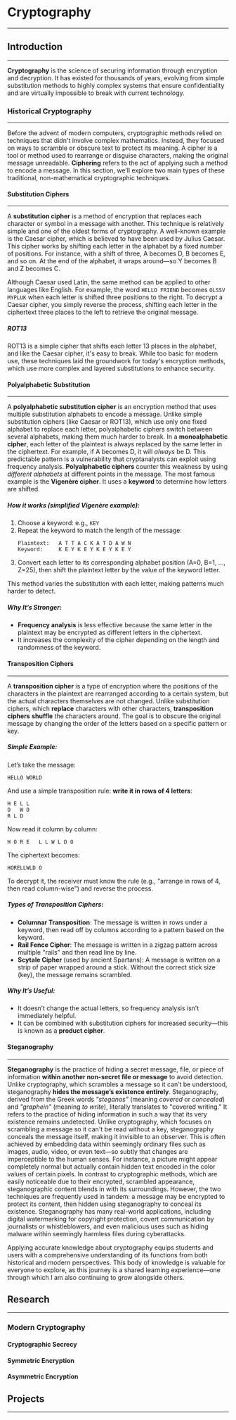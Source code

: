 # Cryptography
---
## Introduction
---
**Cryptography** is the science of securing information through encryption and decryption. It has existed for thousands of years, evolving from simple substitution methods to highly complex systems that ensure confidentiality and are virtually impossible to break with current technology.

### Historical Cryptography
---
Before the advent of modern computers, cryptographic methods relied on techniques that didn't involve complex mathematics. Instead, they focused on ways to scramble or obscure text to protect its meaning. A cipher is a tool or method used to rearrange or disguise characters, making the original message unreadable. **Ciphering** refers to the act of applying such a method to encode a message. In this section, we’ll explore two main types of these traditional, non-mathematical cryptographic techniques.

#### Substitution Ciphers
---
A **substitution cipher** is a method of encryption that replaces each character or symbol in a message with another. This technique is relatively simple and one of the oldest forms of cryptography. A well-known example is the Caesar cipher, which is believed to have been used by Julius Caesar. This cipher works by shifting each letter in the alphabet by a fixed number of positions. For instance, with a shift of three, A becomes D, B becomes E, and so on. At the end of the alphabet, it wraps around—so Y becomes B and Z becomes C.

Although Caesar used Latin, the same method can be applied to other languages like English. For example, the word ```HELLO FRIEND``` becomes ```OLSSV MYPLUK``` when each letter is shifted three positions to the right. To decrypt a Caesar cipher, you simply reverse the process, shifting each letter in the ciphertext three places to the left to retrieve the original message.
##### ROT13
ROT13 is a simple cipher that shifts each letter 13 places in the alphabet, and like the Caesar cipher, it's easy to break. While too basic for modern use, these techniques laid the groundwork for today's encryption methods, which use more complex and layered substitutions to enhance security.
#### Polyalphabetic Substitution
---
A **polyalphabetic substitution cipher** is an encryption method that uses multiple substitution alphabets to encode a message. Unlike simple substitution ciphers (like Caesar or ROT13), which use only one fixed alphabet to replace each letter, polyalphabetic ciphers switch between several alphabets, making them much harder to break.
In a **monoalphabetic cipher**, each letter of the plaintext is always replaced by the same letter in the ciphertext. For example, if A becomes D, it will *always* be D. This predictable pattern is a vulnerability that cryptanalysts can exploit using frequency analysis. **Polyalphabetic ciphers** counter this weakness by using *different alphabets* at different points in the message. The most famous example is the **Vigenère cipher**. It uses a **keyword** to determine how letters are shifted.

##### How it works (simplified Vigenère example):
1. Choose a keyword: e.g., `KEY`
2. Repeat the keyword to match the length of the message:
   ```
   Plaintext:   A T T A C K A T D A W N
   Keyword:     K E Y K E Y K E Y K E Y
   ```
3. Convert each letter to its corresponding alphabet position (A=0, B=1, ..., Z=25), then shift the plaintext letter by the value of the keyword letter.

This method varies the substitution with each letter, making patterns much harder to detect.
##### Why It’s Stronger:
- **Frequency analysis** is less effective because the same letter in the plaintext may be encrypted as different letters in the ciphertext.
- It increases the complexity of the cipher depending on the length and randomness of the keyword.

#### Transposition Ciphers
---
A **transposition cipher** is a type of encryption where the positions of the characters in the plaintext are rearranged according to a certain system, but the actual characters themselves are not changed.
Unlike substitution ciphers, which **replace** characters with other characters, **transposition ciphers** **shuffle** the characters around. The goal is to obscure the original message by changing the order of the letters based on a specific pattern or key.

##### Simple Example:
Let’s take the message:
```
HELLO WORLD
```

And use a simple transposition rule: **write it in rows of 4 letters**:

```
H E L L  
O   W O  
R L D
```

Now read it column by column:

```
H O R E   L L W L D O
```

The ciphertext becomes:
```
HORELLWLD O
```

To decrypt it, the receiver must know the rule (e.g., "arrange in rows of 4, then read column-wise") and reverse the process.

##### Types of Transposition Ciphers:
- **Columnar Transposition**: The message is written in rows under a keyword, then read off by columns according to a pattern based on the keyword.
- **Rail Fence Cipher**: The message is written in a zigzag pattern across multiple "rails" and then read line by line.
- **Scytale Cipher** (used by ancient Spartans): A message is written on a strip of paper wrapped around a stick. Without the correct stick size (key), the message remains scrambled.

##### Why It’s Useful:
- It doesn’t change the actual letters, so frequency analysis isn’t immediately helpful.
- It can be combined with substitution ciphers for increased security—this is known as a **product cipher**.

#### Steganography
---
**Steganography** is the practice of hiding a secret message, file, or piece of information **within another non-secret file or message** to avoid detection. Unlike cryptography, which scrambles a message so it can’t be understood, steganography **hides the message’s existence entirely**. Steganography, derived from the Greek words *"steganos"* (meaning *covered* or *concealed*) and *"graphein"* (meaning *to write*), literally translates to "covered writing." It refers to the practice of hiding information in such a way that its very existence remains undetected. Unlike cryptography, which focuses on scrambling a message so it can't be read without a key, steganography conceals the message itself, making it invisible to an observer. This is often achieved by embedding data within seemingly ordinary files such as images, audio, video, or even text—so subtly that changes are imperceptible to the human senses. For instance, a picture might appear completely normal but actually contain hidden text encoded in the color values of certain pixels. In contrast to cryptographic methods, which are easily noticeable due to their encrypted, scrambled appearance, steganographic content blends in with its surroundings. However, the two techniques are frequently used in tandem: a message may be encrypted to protect its content, then hidden using steganography to conceal its existence. Steganography has many real-world applications, including digital watermarking for copyright protection, covert communication by journalists or whistleblowers, and even malicious uses such as hiding malware within seemingly harmless files during cyberattacks.

Applying accurate knowledge about cryptography equips students and users with a comprehensive understanding of its functions from both historical and modern perspectives. This body of knowledge is valuable for everyone to explore, as this journey is a shared learning experience—one through which I am also continuing to grow alongside others.
## Research
---
### Modern Cryptography
#### Cryptographic Secrecy
#### Symmetric Encryption
#### Asymmetric Encryption
## Projects
---
